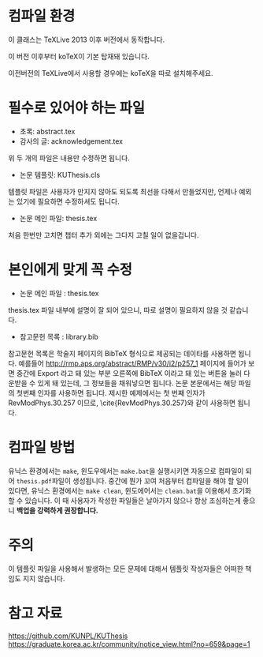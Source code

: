 컴파일 환경
===========

이 클래스는 TeXLive 2013 이후 버전에서 동작합니다.

이 버전 이후부터 koTeX이 기본 탑재돼 있습니다.

이전버전의 TeXLive에서 사용할 경우에는 koTeX을 따로 설치해주세요.


필수로 있어야 하는 파일
=======================

* 초록: abstract.tex
* 감사의 글: acknowledgement.tex

위 두 개의 파일은 내용만 수정하면 됩니다.

 * 논문 템플릿: KUThesis.cls

템플릿 파일은 사용자가 만지지 않아도 되도록 최선을 다해서 만들었지만, 언제나 예외는 있기에 필요하면 수정하셔도 됩니다.

 * 논문 메인 파일:  thesis.tex

처음 한번만 고치면 챕터 추가 외에는 그다지 고칠 일이 없을겁니다.


본인에게 맞게 꼭 수정
=====================

* 논문 메인 파일 : thesis.tex

thesis.tex 파일 내부에 설명이 잘 되어 있으니, 따로 설명이 필요하지 않을 것 같습니다. 

* 참고문헌 목록 : library.bib

참고문헌 목록은 학술지 페이지의 BibTeX 형식으로 제공되는 데이타를 사용하면 됩니다.
예를들어 http://rmp.aps.org/abstract/RMP/v30/i2/p257_1 페이지에 들어가 보면 중간에 Export 라고 돼 있는 부분 오른쪽에 BibTeX 이라고 돼 있는 버튼을 눌러 다운받을 수 있게 돼 있는데, 그 정보들을 채워넣으면 됩니다. 논문 본문에서는 해당 파일의 첫번째 인자를 사용하면 됩니다. 제시한 예제에서는 첫 번째 인자가 RevModPhys.30.257 이므로, \cite{RevModPhys.30.257}와 같이 사용하면 됩니다.

컴파일 방법
===========

유닉스 환경에서는 `make`, 윈도우에서는 `make.bat`을 실행시키면 자동으로 컴파일이 되어 `thesis.pdf`파일이 생성됩니다. 중간에 뭔가 꼬여 처음부터 컴파일을 해야 할 일이 있다면, 유닉스 환경에서는 `make clean`, 윈도에어서는 `clean.bat`을 이용해서 초기화 할 수 있습니다. 이 때 사용자가 작성한 파일들은 날아가지 않으나 항상 조심하는게 좋으니 **백업을 강력하게 권장합니다.**

주의
====

이 템플릿 파일을 사용해서 발생하는 모든 문제에 대해서 템플릿 작성자들은 어떠한 책임도 지지 않습니다.

참고 자료
=========

https://github.com/KUNPL/KUThesis
https://graduate.korea.ac.kr/community/notice_view.html?no=659&page=1
